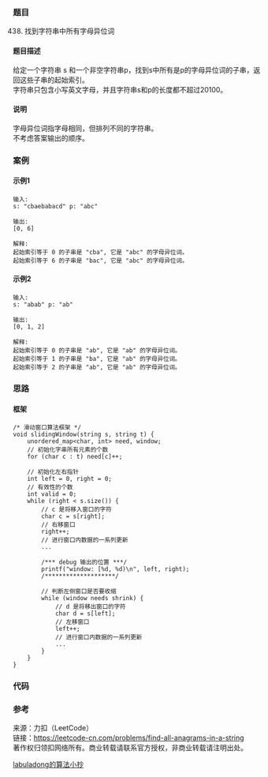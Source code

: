 ### 题目
438. 找到字符串中所有字母异位词

#### 题目描述
给定一个字符串 s 和一个非空字符串p，找到s中所有是p的字母异位词的子串，返回这些子串的起始索引。  
字符串只包含小写英文字母，并且字符串s和p的长度都不超过20100。

#### 说明
字母异位词指字母相同，但排列不同的字符串。  
不考虑答案输出的顺序。  

### 案例

#### 示例1
```config
输入:
s: "cbaebabacd" p: "abc"

输出:
[0, 6]

解释:
起始索引等于 0 的子串是 "cba", 它是 "abc" 的字母异位词。
起始索引等于 6 的子串是 "bac", 它是 "abc" 的字母异位词。
```

#### 示例2
```config
输入:
s: "abab" p: "ab"

输出:
[0, 1, 2]

解释:
起始索引等于 0 的子串是 "ab", 它是 "ab" 的字母异位词。
起始索引等于 1 的子串是 "ba", 它是 "ab" 的字母异位词。
起始索引等于 2 的子串是 "ab", 它是 "ab" 的字母异位词。
```

### 思路
#### 框架
```框架
/* 滑动窗口算法框架 */
void slidingWindow(string s, string t) {
    unordered_map<char, int> need, window;
    // 初始化字串所有元素的个数
    for (char c : t) need[c]++;

	// 初始化左右指针
    int left = 0, right = 0;
    // 有效性的个数
    int valid = 0;
    while (right < s.size()) {
        // c 是将移入窗口的字符
        char c = s[right];
        // 右移窗口
        right++;
        // 进行窗口内数据的一系列更新
        ...

        /*** debug 输出的位置 ***/
        printf("window: [%d, %d)\n", left, right);
        /********************/

        // 判断左侧窗口是否要收缩
        while (window needs shrink) {
            // d 是将移出窗口的字符
            char d = s[left];
            // 左移窗口
            left++;
            // 进行窗口内数据的一系列更新
            ...
        }
    }
}
```


### 代码

### 参考
来源：力扣（LeetCode）  
链接：https://leetcode-cn.com/problems/find-all-anagrams-in-a-string  
著作权归领扣网络所有。商业转载请联系官方授权，非商业转载请注明出处。  

[labuladong的算法小抄](https://labuladong.gitbook.io/algo/di-ling-zhang-bi-du-xi-lie/hua-dong-chuang-kou-ji-qiao-jin-jie#san-zhao-suo-you-zi-mu-yi-wei-ci)
